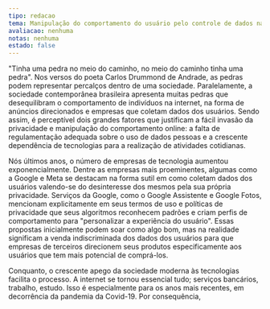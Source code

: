 ```yaml
---
tipo: redacao
tema: Manipulação do comportamento do usuário pelo controle de dados na internet
avaliacao: nenhuma
notas: nenhuma
estado: false
---
```


"Tinha uma pedra no meio do caminho, no meio do caminho tinha uma pedra". Nos versos do poeta Carlos Drummond de Andrade, as pedras podem representar percalços dentro de uma sociedade. Paralelamente, a sociedade contemporânea brasileira apresenta muitas pedras que desequilibram o comportamento de indivíduos na internet, na forma de anúncios direcionados e empresas que coletam dados dos usuários. Sendo assim, é perceptível dois grandes fatores que justificam a fácil invasão da privacidade e manipulação do comportamento online: a falta de regulamentação adequada sobre o uso de dados pessoas e a crescente dependência de tecnologias para a realização de atividades cotidianas.

Nós últimos anos,  o número de empresas de tecnologia aumentou exponencialmente. Dentre as empresas mais proeminentes, algumas como a Google e Meta se destacam na forma sutil em como coletam dados dos usuários valendo-se do desinteresse dos mesmos pela sua própria privacidade. Serviços da Google, como o Google Assistente e Google Fotos, mencionam explicitamente em seus termos de uso e políticas de privacidade que seus algoritmos reconhecem padrões e criam perfis de comportamento para "personalizar a experiência do usuário". Essas propostas inicialmente podem soar como algo bom, mas na realidade significam a venda indiscriminada dos dados dos usuários para que empresas de terceiros direcionem seus produtos especificamente aos usuários que tem mais potencial de comprá-los.

Conquanto, o crescente apego da sociedade moderna às tecnologias facilita o processo. A internet se tornou essencial tudo; serviços bancários, trabalho, estudo. Isso é especialmente para os anos mais recentes, em decorrência da pandemia da Covid-19. Por consequência, 